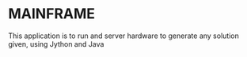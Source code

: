 # MAINFRAME
This application is to run and server hardware to generate any solution given, using Jython and Java
